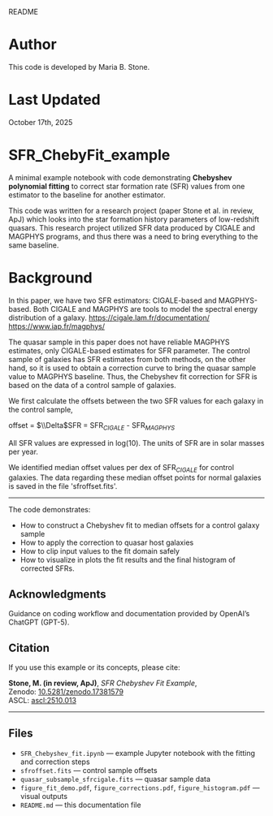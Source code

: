 README


# Author
This code is developed by Maria B. Stone.

# Last Updated
October 17th, 2025


# SFR_ChebyFit_example
A minimal example notebook with code demonstrating **Chebyshev polynomial fitting** to correct star formation rate (SFR) values from one estimator to the baseline for another estimator.

This code was written for a research project (paper Stone et al. in review, ApJ) which looks into the star formation history parameters of low-redshift quasars.
This research project utilized SFR data produced by CIGALE and MAGPHYS programs, and thus there was a need to bring everything to the same baseline.


# Background
In this paper, we have two SFR estimators: CIGALE-based and MAGPHYS-based.
Both CIGALE and MAGPHYS are tools to model the spectral energy distribution of a galaxy.
https://cigale.lam.fr/documentation/
https://www.iap.fr/magphys/

The quasar sample in this paper does not have reliable MAGPHYS estimates, only CIGALE-based estimates for SFR parameter.
The control sample of galaxies has SFR estimates from both methods, on the other hand,
so it is used to obtain a correction curve to bring the quasar sample value to MAGPHYS baseline.
Thus, the Chebyshev fit correction for SFR is based on the data of a control sample of galaxies.

We first calculate the offsets between the two SFR values for each galaxy in the control sample, 

offset = $\\Delta$SFR = SFR$_{CIGALE}$ - SFR$_{MAGPHYS}$

All SFR values are expressed in log(10). 
The units of SFR are in solar masses per year.

We identified median offset values per dex of SFR$_{CIGALE}$ for control galaxies.
The data regarding these median offset points for normal galaxies is saved in the file
'sfroffset.fits'.

-------

The code demonstrates:
- How to construct a Chebyshev fit to median offsets for a control galaxy sample
- How to apply the correction to quasar host galaxies
- How to clip input values to the fit domain safely
- How to visualize in plots the fit results and the final histogram of corrected SFRs.



## Acknowledgments
Guidance on coding workflow and documentation provided by OpenAI’s ChatGPT (GPT-5).



## Citation

If you use this example or its concepts, please cite:

**Stone, M. (in review, ApJ)**, *SFR Chebyshev Fit Example*,  
Zenodo: [10.5281/zenodo.17381579](https://doi.org/10.5281/zenodo.17381579)  
ASCL: [ascl:2510.013](https://ascl.net/2510.013)



--------


## Files

- `SFR_Chebyshev_fit.ipynb` — example Jupyter notebook with the fitting and correction steps  
- `sfroffset.fits` — control sample offsets  
- `quasar_subsample_sfrcigale.fits` — quasar sample data  
- `figure_fit_demo.pdf`, `figure_corrections.pdf`, `figure_histogram.pdf` — visual outputs  
- `README.md` — this documentation file  


